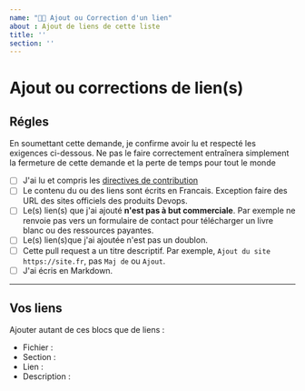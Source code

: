```yaml
---
name: "🚀🆕 Ajout ou Correction d'un lien"
about : Ajout de liens de cette liste
title: ''
section: ''
---
```


# Ajout ou corrections de lien(s)

## **Régles**

En soumettant cette demande, je confirme avoir lu et respecté les exigences
ci-dessous. Ne pas le faire correctement entraînera simplement la fermeture de
cette demande et la perte de temps pour tout le monde

- [ ] J'ai lu et compris les [directives de contribution](https://github.com/stephrobert/awesome-french-devops/blob/main/README.md#10-contribuer)
- [ ] Le contenu du ou des liens sont écrits en Francais. Exception faire des
  URL des sites officiels des produits Devops.
- [ ] Le(s) lien(s) que j'ai ajouté **n'est pas à but commerciale**. Par exemple
  ne renvoie pas vers un formulaire de contact pour télécharger un livre blanc
  ou des ressources payantes.
- [ ] Le(s) lien(s)que j'ai ajoutée n'est pas un doublon.
- [ ] Cette pull request a un titre descriptif. Par exemple, `Ajout du site https://site.fr`, pas `Maj de` ou `Ajout`.
- [ ] J'ai écris en Markdown.

---

## Vos liens

Ajouter autant de ces blocs que de liens :

<!--
- Fichier : README.md ou section/README.md
- Section : Par exemple Prometheus/Sites pour le fichier surveillance/README.md
- Lien : Votre lien
- Description: Qu'est ce qui selon vous permet de retrouver ce contenu référencé ici.
-->

- Fichier :
- Section :
- Lien :
- Description :
